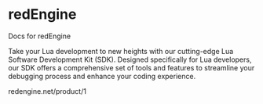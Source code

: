 # redEngine
Docs for redEngine

Take your Lua development to new heights with our cutting-edge Lua Software Development Kit (SDK). Designed specifically for Lua developers, our SDK offers a comprehensive set of tools and features to streamline your debugging process and enhance your coding experience.

redengine.net/product/1
